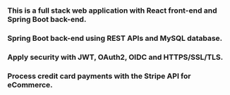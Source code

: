 ### This is a full stack web application with React front-end and Spring Boot back-end.

### Spring Boot back-end using REST APIs and MySQL database.

### Apply security with JWT, OAuth2, OIDC and HTTPS/SSL/TLS.

### Process credit card payments with the Stripe API for eCommerce.
